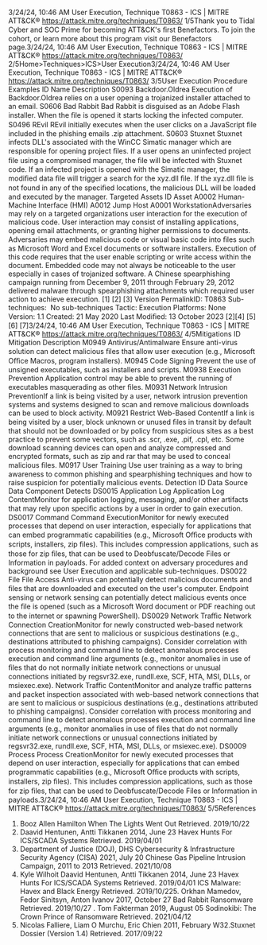 3/24/24, 10:46 AM User Execution, Technique T0863 - ICS | MITRE ATT&CK®
https://attack.mitre.org/techniques/T0863/ 1/5Thank you to Tidal Cyber and SOC Prime for becoming ATT&CK's ﬁrst Benefactors. To join the cohort, or learn more about this program visit our
Benefactors page.3/24/24, 10:46 AM User Execution, Technique T0863 - ICS | MITRE ATT&CK®
https://attack.mitre.org/techniques/T0863/ 2/5Home>Techniques>ICS>User Execution3/24/24, 10:46 AM User Execution, Technique T0863 - ICS | MITRE ATT&CK®
https://attack.mitre.org/techniques/T0863/ 3/5User Execution
Procedure Examples
ID Name Description
S0093 Backdoor.Oldrea Execution of Backdoor.Oldrea relies on a user opening a trojanized installer attached to an email. 
S0606 Bad Rabbit Bad Rabbit is disguised as an Adobe Flash installer. When the ﬁle is opened it starts locking the infected
computer. 
S0496 REvil REvil initially executes when the user clicks on a JavaScript ﬁle included in the phishing emails .zip
attachment. 
S0603 Stuxnet Stuxnet infects DLL's associated with the WinCC Simatic manager which are responsible for opening
project ﬁles. If a user opens an uninfected project ﬁle using a compromised manager, the ﬁle will be
infected with Stuxnet code. If an infected project is opened with the Simatic manager, the modiﬁed data
ﬁle will trigger a search for the xyz.dll ﬁle. If the xyz.dll ﬁle is not found in any of the speciﬁed
locations, the malicious DLL will be loaded and executed by the manager. 
Targeted Assets
ID Asset
A0002 Human-Machine Interface (HMI)
A0012 Jump Host
A0001 WorkstationAdversaries may rely on a targeted organizations user interaction for the execution of malicious code. User interaction may consist of
installing applications, opening email attachments, or granting higher permissions to documents.
Adversaries may embed malicious code or visual basic code into ﬁles such as Microsoft Word and Excel documents or software installers. 
Execution of this code requires that the user enable scripting or write access within the document. Embedded code may not always be
noticeable to the user especially in cases of trojanized software. 
A Chinese spearphishing campaign running from December 9, 2011 through February 29, 2012 delivered malware through spearphishing
attachments which required user action to achieve execution. [1]
[2]
[3]
Version PermalinkID: T0863
Sub-techniques:  No sub-techniques
 
Tactic: Execution
 
Platforms: None
Version: 1.1
Created: 21 May 2020
Last Modiﬁed: 13 October 2023
[2][4]
[5]
[6]
[7]3/24/24, 10:46 AM User Execution, Technique T0863 - ICS | MITRE ATT&CK®
https://attack.mitre.org/techniques/T0863/ 4/5Mitigations
ID Mitigation Description
M0949 Antivirus/Antimalware Ensure anti-virus solution can detect malicious ﬁles that allow user execution (e.g., Microsoft
Oﬃce Macros, program installers).
M0945 Code Signing Prevent the use of unsigned executables, such as installers and scripts.
M0938 Execution Prevention Application control may be able to prevent the running of executables masquerading as other ﬁles.
M0931 Network Intrusion
PreventionIf a link is being visited by a user, network intrusion prevention systems and systems designed to
scan and remove malicious downloads can be used to block activity.
M0921 Restrict Web-Based
ContentIf a link is being visited by a user, block unknown or unused ﬁles in transit by default that should
not be downloaded or by policy from suspicious sites as a best practice to prevent some vectors,
such as .scr, .exe, .pif, .cpl, etc. Some download scanning devices can open and analyze
compressed and encrypted formats, such as zip and rar that may be used to conceal malicious
ﬁles.
M0917 User Training Use user training as a way to bring awareness to common phishing and spearphishing techniques
and how to raise suspicion for potentially malicious events.
Detection
ID Data Source Data Component Detects
DS0015 Application Log Application Log
ContentMonitor for application logging, messaging, and/or other artifacts that may rely upon
speciﬁc actions by a user in order to gain execution.
DS0017 Command Command
ExecutionMonitor for newly executed processes that depend on user interaction, especially for
applications that can embed programmatic capabilities (e.g., Microsoft Oﬃce products
with scripts, installers, zip ﬁles). This includes compression applications, such as those
for zip ﬁles, that can be used to Deobfuscate/Decode Files or Information in payloads.
For added context on adversary procedures and background see User Execution and
applicable sub-techniques.
DS0022 File File Access Anti-virus can potentially detect malicious documents and ﬁles that are downloaded
and executed on the user's computer. Endpoint sensing or network sensing can
potentially detect malicious events once the ﬁle is opened (such as a Microsoft Word
document or PDF reaching out to the internet or spawning PowerShell).
DS0029 Network Traﬃc Network
Connection
CreationMonitor for newly constructed web-based network connections that are sent to
malicious or suspicious destinations (e.g., destinations attributed to phishing
campaigns). Consider correlation with process monitoring and command line to detect
anomalous processes execution and command line arguments (e.g., monitor anomalies
in use of ﬁles that do not normally initiate network connections or unusual connections
initiated by regsvr32.exe, rundll.exe, SCF, HTA, MSI, DLLs, or msiexec.exe).
Network Traﬃc
ContentMonitor and analyze traﬃc patterns and packet inspection associated with web-based
network connections that are sent to malicious or suspicious destinations (e.g.,
destinations attributed to phishing campaigns). Consider correlation with process
monitoring and command line to detect anomalous processes execution and command
line arguments (e.g., monitor anomalies in use of ﬁles that do not normally initiate
network connections or unusual connections initiated by regsvr32.exe, rundll.exe, SCF,
HTA, MSI, DLLs, or msiexec.exe).
DS0009 Process Process
CreationMonitor for newly executed processes that depend on user interaction, especially for
applications that can embed programmatic capabilities (e.g., Microsoft Oﬃce products
with scripts, installers, zip ﬁles). This includes compression applications, such as those
for zip ﬁles, that can be used to Deobfuscate/Decode Files or Information in payloads.3/24/24, 10:46 AM User Execution, Technique T0863 - ICS | MITRE ATT&CK®
https://attack.mitre.org/techniques/T0863/ 5/5References
1. Booz Allen Hamilton When The Lights Went Out Retrieved.
2019/10/22
2. Daavid Hentunen, Antti Tikkanen 2014, June 23 Havex Hunts
For ICS/SCADA Systems Retrieved. 2019/04/01
3. Department of Justice (DOJ), DHS Cybersecurity &
Infrastructure Security Agency (CISA) 2021, July 20 Chinese
Gas Pipeline Intrusion Campaign, 2011 to 2013 Retrieved.
2021/10/08
4. Kyle Wilhoit Daavid Hentunen, Antti Tikkanen 2014, June 23
Havex Hunts For ICS/SCADA Systems Retrieved. 2019/04/01
ICS Malware: Havex and Black Energy Retrieved. 2019/10/225. Orkhan Mamedov, Fedor Sinitsyn, Anton Ivanov 2017, October
27 Bad Rabbit Ransomware Retrieved. 2019/10/27
 . Tom Fakterman 2019, August 05 Sodinokibi: The Crown
Prince of Ransomware Retrieved. 2021/04/12
7. Nicolas Falliere, Liam O Murchu, Eric Chien 2011, February
W32.Stuxnet Dossier (Version 1.4) Retrieved. 2017/09/22